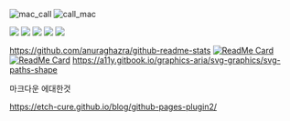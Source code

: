 ![mac_call](https://github.com/liebespaar93/goingfree_004/assets/82822684/08fd4abc-9b30-4e0a-9964-de197cb35a0d)
![call_mac](https://github.com/liebespaar93/goingfree_004/assets/82822684/8ec43a83-87bf-4353-b204-1718e2f855d5)

![](http://github-profile-summary-cards.vercel.app/api/cards/profile-details?username=liebespaar93&theme=react)
![](http://github-profile-summary-cards.vercel.app/api/cards/repos-per-language?username=liebespaar93&theme=react)
![](http://github-profile-summary-cards.vercel.app/api/cards/most-commit-language?username=liebespaar93&theme=react)
![](http://github-profile-summary-cards.vercel.app/api/cards/stats?username=liebespaar93&theme=react)
![](http://github-profile-summary-cards.vercel.app/api/cards/productive-time?username=liebespaar93&theme=react&utcOffset=8)


https://github.com/anuraghazra/github-readme-stats
[![ReadMe Card](https://github-readme-stats.vercel.app/api/pin/?username=cbhavya09&repo=actions2&show_owner=true)](https://github.com/cbhavya09/actions2)
[![ReadMe Card](https://github-readme-stats.vercel.app/api/pin/?username=cbhavya09&repo=CONTAINER&show_owner=true)](https://github.com/cbhavya09/CONTAINER)
https://a11y.gitbook.io/graphics-aria/svg-graphics/svg-paths-shape


마크다운 에대한것

https://etch-cure.github.io/blog/github-pages-plugin2/
